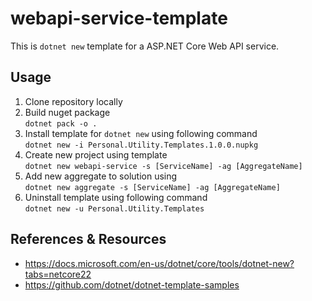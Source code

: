 # webapi-service-template
This is `dotnet new` template for a ASP.NET Core Web API service.

## Usage
1. Clone repository locally  
2. Build nuget package  
`dotnet pack -o .`  
3. Install template for `dotnet new` using following command  
`dotnet new -i Personal.Utility.Templates.1.0.0.nupkg`  
4. Create new project using template  
`dotnet new webapi-service -s [ServiceName] -ag [AggregateName]`  
5. Add new aggregate to solution using  
`dotnet new aggregate -s [ServiceName] -ag [AggregateName]`  
5. Uninstall template using following command  
`dotnet new -u Personal.Utility.Templates`  

## References & Resources
* https://docs.microsoft.com/en-us/dotnet/core/tools/dotnet-new?tabs=netcore22  
* https://github.com/dotnet/dotnet-template-samples  
